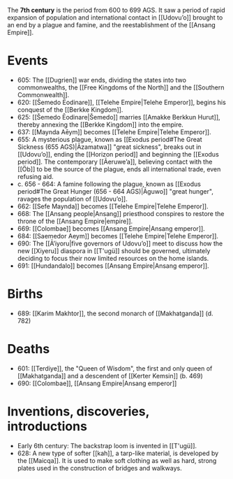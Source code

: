 The **7th century** is the period from 600 to 699 AGS. It saw a period of rapid expansion of population and international contact in [[Udovuʼo]] brought to an end by a plague and famine, and the reestablishment of the [[Ansang Empire]].
# Events
- 605: The [[Dugrien]] war ends, dividing the states into two commonwealths, the [[Free Kingdoms of the North]] and the [[Southern Commonwealth]].
- 620: [[Šemedo Ēodinare]], [[Telehe Empire|Telehe Emperor]], begins his conquest of the [[Berkke Kingdom]].
- 625: [[Šemedo Ēodinare|Šemedo]] marries [[Amakke Berkkun Hurut]], thereby annexing the [[Berkke Kingdom]] into the empire.
- 637: [[Maynda Aēym]] becomes [[Telehe Empire|Telehe Emperor]].
- 655: A mysterious plague, known as [[Exodus period#The Great Sickness (655 AGS)|Āzamatwa]] "great sickness", breaks out in [[Udovuʼo]], ending the [[Horizon period]] and beginning the [[Exodus period]]. The contemporary [[Āeruweʼa]], believing contact with the [[Öb]] to be the source of the plague, ends all international trade, even refusing aid.
- c. 656 - 664: A famine following the plague, known as [[Exodus period#The Great Hunger (656 - 664 AGS)|Āguwo]] "great hunger", ravages the population of [[Udovuʼo]].
- 662: [[Sefe Maynda]] becomes [[Telehe Empire|Telehe Emperor]].
- 668: The [[Ansang people|Ansang]] priesthood conspires to restore the throne of the [[Ansang Empire|empire]].
- 669: [[Colombae]] becomes [[Ansang Empire|Ansang emperor]].
- 684: [[Saemedor Aeym]] becomes [[Telehe Empire|Telehe Emperor]].
- 690: The [[Āʼiyoru|five governors of Udovuʼo]] meet to discuss how the new [[Xiyeru]] diaspora in [[T'ugü]] should be governed, ultimately deciding to focus their now limited resources on the home islands.
- 691: [[Hundandalo]] becomes [[Ansang Empire|Ansang emperor]].
# Births
- 689: [[Karim Makhtor]], the second monarch of [[Makhatganda]] (d. 782)
# Deaths
- 601: [[Terdiye]], the "Queen of Wisdom", the first and only queen of [[Makhatganda]] and a descendent of [[Kerter Kemsin]] (b. 469)
- 690: [[Colombae]], [[Ansang Empire|Ansang emperor]]
# Inventions, discoveries, introductions
- Early 6th century: The backstrap loom is invented in [[T'ugü]].
- 628: A new type of softer [[kah]], a tarp-like material, is developed by the [[Maicqa]]. It is used to make soft clothing as well as hard, strong plates used in the construction of bridges and walkways.